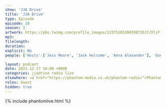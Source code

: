 ```yaml
---
show: 'JJA Drive'
title: 'JJA Drive'
type: Episode
episode: 10
season: 3
artwork: https://pbs.twimg.com/profile_images/1237510530039873537/DlzFfEl3_400x400.jpg
mp3: 
filelength: 
duration: 
explicit: No
people: ['Hosts':['Jess Moore', 'Jack Holcome', 'Anna Alexander'], 'Guests':'Josh Brunning']

layout: podcast
date: 2021-12-17 16:00 +0000
categories: jjadrive radio live
elsewhere: <a href="https://phantom-media.co.uk/phantom-radio/">Phantom Media</a>
roles: Guest
hidden: true
---
```


{% include phantomlive.html %}

